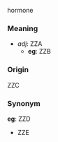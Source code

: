 hormone
### Meaning
+ _adj_: ZZA
    + __eg__: ZZB

### Origin

ZZC

### Synonym

__eg__: ZZD

+ ZZE


